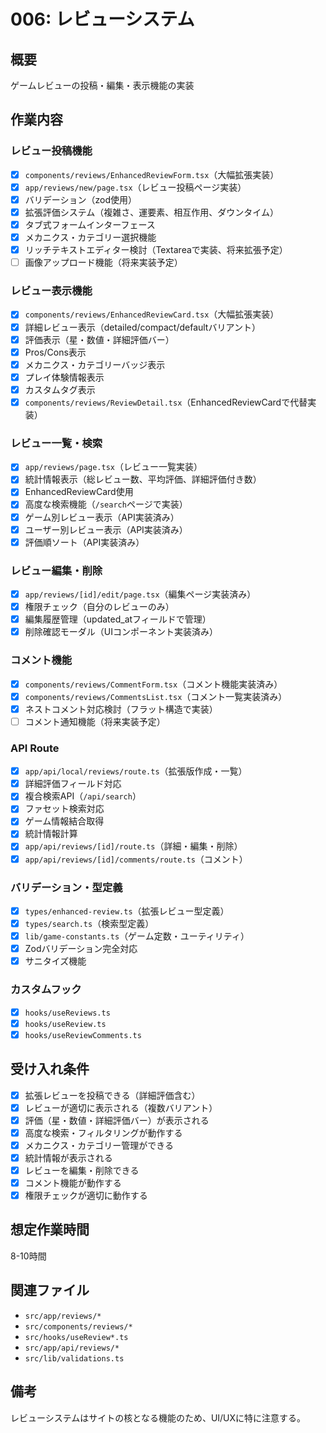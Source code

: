 # 006: レビューシステム

## 概要
ゲームレビューの投稿・編集・表示機能の実装

## 作業内容

### レビュー投稿機能
- [x] `components/reviews/EnhancedReviewForm.tsx`（大幅拡張実装）
- [x] `app/reviews/new/page.tsx`（レビュー投稿ページ実装）
- [x] バリデーション（zod使用）
- [x] 拡張評価システム（複雑さ、運要素、相互作用、ダウンタイム）
- [x] タブ式フォームインターフェース
- [x] メカニクス・カテゴリー選択機能
- [x] リッチテキストエディター検討（Textareaで実装、将来拡張予定）
- [ ] 画像アップロード機能（将来実装予定）

### レビュー表示機能
- [x] `components/reviews/EnhancedReviewCard.tsx`（大幅拡張実装）
- [x] 詳細レビュー表示（detailed/compact/defaultバリアント）
- [x] 評価表示（星・数値・詳細評価バー）
- [x] Pros/Cons表示
- [x] メカニクス・カテゴリーバッジ表示
- [x] プレイ体験情報表示
- [x] カスタムタグ表示
- [x] `components/reviews/ReviewDetail.tsx`（EnhancedReviewCardで代替実装）

### レビュー一覧・検索
- [x] `app/reviews/page.tsx`（レビュー一覧実装）
- [x] 統計情報表示（総レビュー数、平均評価、詳細評価付き数）
- [x] EnhancedReviewCard使用
- [x] 高度な検索機能（`/search`ページで実装）
- [x] ゲーム別レビュー表示（API実装済み）
- [x] ユーザー別レビュー表示（API実装済み）
- [x] 評価順ソート（API実装済み）

### レビュー編集・削除
- [x] `app/reviews/[id]/edit/page.tsx`（編集ページ実装済み）
- [x] 権限チェック（自分のレビューのみ）
- [x] 編集履歴管理（updated_atフィールドで管理）
- [x] 削除確認モーダル（UIコンポーネント実装済み）

### コメント機能
- [x] `components/reviews/CommentForm.tsx`（コメント機能実装済み）
- [x] `components/reviews/CommentsList.tsx`（コメント一覧実装済み）
- [x] ネストコメント対応検討（フラット構造で実装）
- [ ] コメント通知機能（将来実装予定）

### API Route
- [x] `app/api/local/reviews/route.ts`（拡張版作成・一覧）
- [x] 詳細評価フィールド対応
- [x] 複合検索API（`/api/search`）
- [x] ファセット検索対応
- [x] ゲーム情報結合取得
- [x] 統計情報計算
- [x] `app/api/reviews/[id]/route.ts`（詳細・編集・削除）
- [x] `app/api/reviews/[id]/comments/route.ts`（コメント）

### バリデーション・型定義
- [x] `types/enhanced-review.ts`（拡張レビュー型定義）
- [x] `types/search.ts`（検索型定義）
- [x] `lib/game-constants.ts`（ゲーム定数・ユーティリティ）
- [x] Zodバリデーション完全対応
- [x] サニタイズ機能

### カスタムフック
- [x] `hooks/useReviews.ts`
- [x] `hooks/useReview.ts`
- [x] `hooks/useReviewComments.ts`

## 受け入れ条件
- [x] 拡張レビューを投稿できる（詳細評価含む）
- [x] レビューが適切に表示される（複数バリアント）
- [x] 評価（星・数値・詳細評価バー）が表示される
- [x] 高度な検索・フィルタリングが動作する
- [x] メカニクス・カテゴリー管理ができる
- [x] 統計情報が表示される
- [x] レビューを編集・削除できる
- [x] コメント機能が動作する
- [x] 権限チェックが適切に動作する

## 想定作業時間
8-10時間

## 関連ファイル
- `src/app/reviews/*`
- `src/components/reviews/*`
- `src/hooks/useReview*.ts`
- `src/app/api/reviews/*`
- `src/lib/validations.ts`

## 備考
レビューシステムはサイトの核となる機能のため、UI/UXに特に注意する。